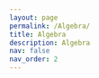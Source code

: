 ```yaml
---
layout: page
permalink: /Algebra/
title: Algebra
description: Algebra
nav: false
nav_order: 2
---
```


<!--
For now, this page is assumed to be a static description of your courses. You can convert it to a collection similar to `_projects/` so that you can have a dedicated page for each course.

Organize your courses by years, topics, or universities, however you like!
-->